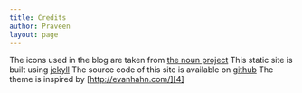 ```yaml
---
title: Credits
author: Praveen
layout: page
---
```

The icons used in the blog are taken from [the noun project][1]
This static site is built using [jekyll][2]
The source code of this site is available on [github][3]
The theme is inspired by [http://evanhahn.com/][4]


[1]: https://thenounproject.com/
[2]: https://jekyllrb.com/
[3]: https://github.com/metapraveen/metapraveen.github.io
[4]: http://evanhahn.com/

